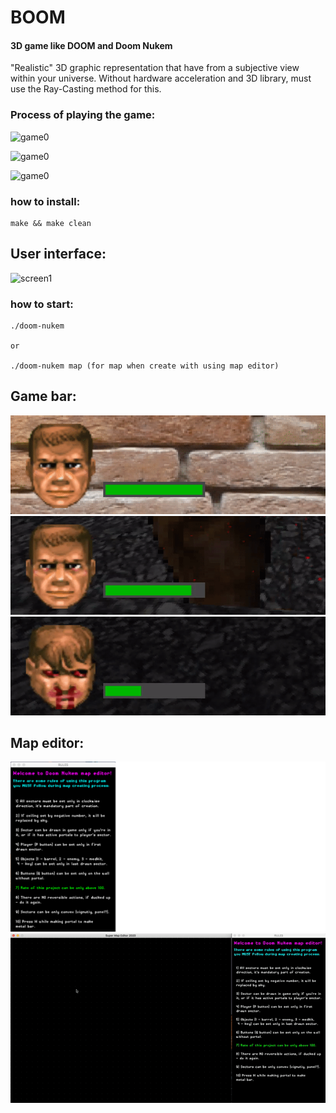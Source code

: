 # BOOM
#### 3D game like DOOM and Doom Nukem


"Realistic" 3D graphic representation that have from
a subjective view within your universe. Without hardware acceleration and 3D library,
must use the Ray-Casting method for this.

### Process of playing the game:
![game0](https://github.com/odnaks/-/blob/master/BOOM/game0.gif)

![game0](https://github.com/odnaks/-/blob/master/BOOM/game1.gif)

![game0](https://github.com/odnaks/-/blob/master/BOOM/game2.gif)

### how to install:
```shell
make && make clean
```
## User interface:
![screen1](https://github.com/odnaks/-/blob/master/BOOM/ezgif-1-6f83a86bfe4d.gif)

### how to start:
```shell
./doom-nukem

or

./doom-nukem map (for map when create with using map editor)
```

## Game bar:

![head1](https://github.com/odnaks/-/blob/master/BOOM/head_1.gif)
![head2](https://github.com/odnaks/-/blob/master/BOOM/head_2.gif)
![head3](https://github.com/odnaks/-/blob/master/BOOM/head_3.gif)

## Map editor:
![edit](https://github.com/odnaks/-/blob/master/BOOM/ru.png) 
![edit](https://github.com/odnaks/-/blob/master/BOOM/edit.gif)
